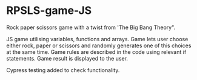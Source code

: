 # RPSLS-game-JS

Rock paper scissors game with a twist from 'The Big Bang Theory".

JS game utilising variables, functions and arrays.
Game lets user choose either rock, paper or scissors and randomly generates one of this choices at the same time. 
Game rules are described in the code using relevant if statements.
Game result is displayed to the user.

Cypress testing added to check functionality.
